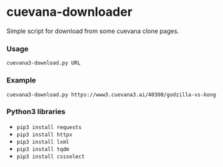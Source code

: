 # cuevana-downloader
Simple script for download from some cuevana clone pages.

### Usage
`cuevana3-download.py URL`

### Example
`cuevana3-download.py https://www3.cuevana3.ai/40300/godzilla-vs-kong`

### Python3 libraries

- `pip3 install requests`
- `pip3 install httpx`
- `pip3 install lxml`
- `pip3 install tqdm`
- `pip3 install cssselect`
